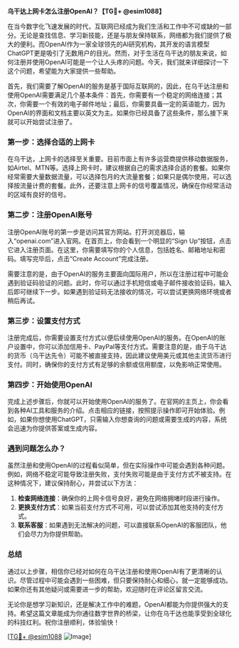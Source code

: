 **乌干达上网卡怎么注册OpenAI？【TG💪+ @esim1088】**

在当今数字化飞速发展的时代，互联网已经成为我们生活和工作中不可或缺的一部分。无论是查找信息、学习新技能，还是与朋友保持联系，网络都为我们提供了极大的便利。而OpenAI作为一家全球领先的AI研究机构，其开发的语言模型ChatGPT更是吸引了无数用户的目光。然而，对于生活在乌干达的朋友来说，如何注册并使用OpenAI可能是一个让人头疼的问题。今天，我们就来详细探讨一下这个问题，希望能为大家提供一些帮助。

首先，我们需要了解OpenAI的服务是基于国际互联网的，因此，在乌干达注册和使用OpenAI需要满足几个基本条件：首先，你需要有一个稳定的网络连接；其次，你需要一个有效的电子邮件地址；最后，你需要具备一定的英语能力，因为OpenAI的界面和文档主要以英文为主。如果你已经具备了这些条件，那么接下来就可以开始尝试注册了。

### 第一步：选择合适的上网卡

在乌干达，上网卡的选择至关重要。目前市面上有许多运营商提供移动数据服务，如Airtel、MTN等。选择上网卡时，建议根据自己的需求选择合适的套餐。如果你经常需要大量数据流量，可以选择包月的大流量套餐；如果只是偶尔使用，可以选择按流量计费的套餐。此外，还要注意上网卡的信号覆盖情况，确保在你经常活动的区域有良好的信号。

### 第二步：注册OpenAI账号

注册OpenAI账号的第一步是访问其官方网站。打开浏览器后，输入“openai.com”进入官网。在首页上，你会看到一个明显的“Sign Up”按钮，点击它进入注册页面。在这里，你需要填写你的个人信息，包括姓名、邮箱地址和密码。填写完毕后，点击“Create Account”完成注册。

需要注意的是，由于OpenAI的服务主要面向国际用户，所以在注册过程中可能会遇到验证码验证的问题。此时，你可以通过手机短信或电子邮件接收验证码，输入后即可继续下一步。如果遇到验证码无法接收的情况，可以尝试更换网络环境或者稍后再试。

### 第三步：设置支付方式

注册完成后，你需要设置支付方式以便后续使用OpenAI的服务。在OpenAI的账户设置中，你可以添加信用卡、PayPal等支付方式。需要注意的是，由于乌干达的货币（乌干达先令）可能不被直接支持，因此建议使用美元或其他主流货币进行支付。同时，确保你的支付方式有足够的余额或信用额度，以免影响正常使用。

### 第四步：开始使用OpenAI

完成上述步骤后，你就可以开始使用OpenAI的服务了。在官网的主页上，你会看到各种AI工具和服务的介绍。点击相应的链接，按照提示操作即可开始体验。例如，如果你想使用ChatGPT，只需输入你想查询的问题或需要生成的内容，系统会迅速为你提供答案或生成内容。

### 遇到问题怎么办？

虽然注册和使用OpenAI的过程看似简单，但在实际操作中可能会遇到各种问题。例如，网络不稳定可能导致注册失败，支付失败可能是由于支付方式不被支持。在这种情况下，建议保持耐心，并尝试以下方法：

1. **检查网络连接**：确保你的上网卡信号良好，避免在网络拥堵时段进行操作。
2. **更换支付方式**：如果当前支付方式不可用，可以尝试添加其他支持的支付方式。
3. **联系客服**：如果遇到无法解决的问题，可以直接联系OpenAI的客服团队，他们会尽力为你提供帮助。

### 总结

通过以上步骤，相信你已经对如何在乌干达注册和使用OpenAI有了更清晰的认识。尽管过程中可能会遇到一些困难，但只要保持耐心和细心，就一定能够成功。如果你还有其他疑问或需要进一步的帮助，欢迎随时在评论区留言交流。

无论你是想学习新知识，还是解决工作中的难题，OpenAI都能为你提供强大的支持。希望这篇文章能成为你通往数字世界的桥梁，让你在乌干达也能享受到全球化的科技红利。祝你注册顺利，体验愉快！

[[TG💪+ @esim1088](https://t.me/s/esim1088) ![Image](https://i.postimg.cc/4NQfJmqS/Snipaste-2025-05-13-00-14-12.png)]